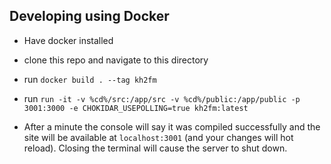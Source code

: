 ## Developing using Docker

* Have docker installed
* clone this repo and navigate to this directory
* run `docker build . --tag kh2fm`
* run `run -it -v %cd%/src:/app/src -v %cd%/public:/app/public -p 3001:3000 -e CHOKIDAR_USEPOLLING=true kh2fm:latest`

* After a minute the console will say it was compiled successfully and the site will be available at `localhost:3001` (and your changes will hot reload). Closing the terminal will cause the server to shut down.